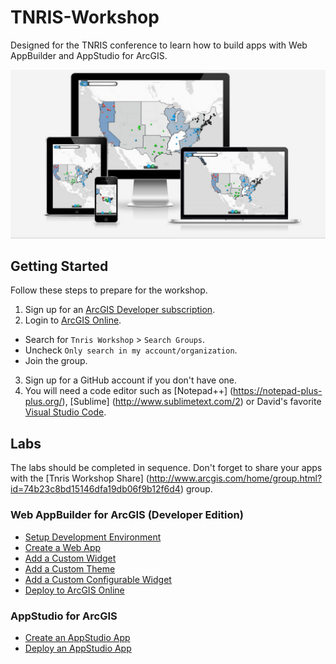 # TNRIS-Workshop

Designed for the TNRIS conference to learn how to build apps with Web AppBuilder and AppStudio for ArcGIS. 

![Steps](./tnris-graphic.jpg)

## Getting Started

Follow these steps to prepare for the workshop.

1. Sign up for an [ArcGIS Developer subscription](https://developers.arcgis.com/en/sign-up/).
2. Login to [ArcGIS Online](http://arcgis.com).
 * Search for `Tnris Workshop` > `Search Groups`.
 * Uncheck `Only search in my account/organization`.
 * Join the group.
3. Sign up for a GitHub account if you don't have one.
4. You will need a code editor such as [Notepad++] (https://notepad-plus-plus.org/), [Sublime] (http://www.sublimetext.com/2) or David's favorite [Visual Studio Code](https://code.visualstudio.com/Download).

## Labs

The labs should be completed in sequence. Don't forget to share your apps with the [Tnris Workshop Share] (http://www.arcgis.com/home/group.html?id=74b23c8bd15146dfa19db06f9b12f6d4) group.

### Web AppBuilder for ArcGIS (Developer Edition)
 * [Setup Development Environment](./web/wab_ide_install.md)
 * [Create a Web App](./web/wab_first_app.md)
 * [Add a Custom Widget](./web/wab_custom_widget.md) 
 * [Add a Custom Theme](./web/wab_custom_theme.md)
 * [Add a Custom Configurable Widget](./web/wab_config_widget.md)
 * [Deploy to ArcGIS Online](./web/wab_deploy.md)

### AppStudio for ArcGIS
 * [Create an AppStudio App](./native/create_an_appstudio_app.md)
 * [Deploy an AppStudio App](./native/deploy_an_appstudio_app.md)
